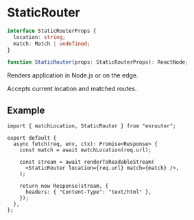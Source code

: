 # StaticRouter

```ts
interface StaticRouterProps {
  location: string;
  match: Match | undefined;
}

function StaticRouter(props: StaticRouterProps): ReactNode;
```

Renders application in Node.js or on the edge.

Accepts current location and matched routes.

## Example

```tsx
import { matchLocation, StaticRouter } from "enrouter";

export default {
  async fetch(req, env, ctx): Promise<Response> {
    const match = await matchLocation(req.url);

    const stream = await renderToReadableStream(
      <StaticRouter location={req.url} match={match} />,
    );

    return new Response(stream, {
      headers: { "Content-Type": "text/html" },
    });
  },
};
```
